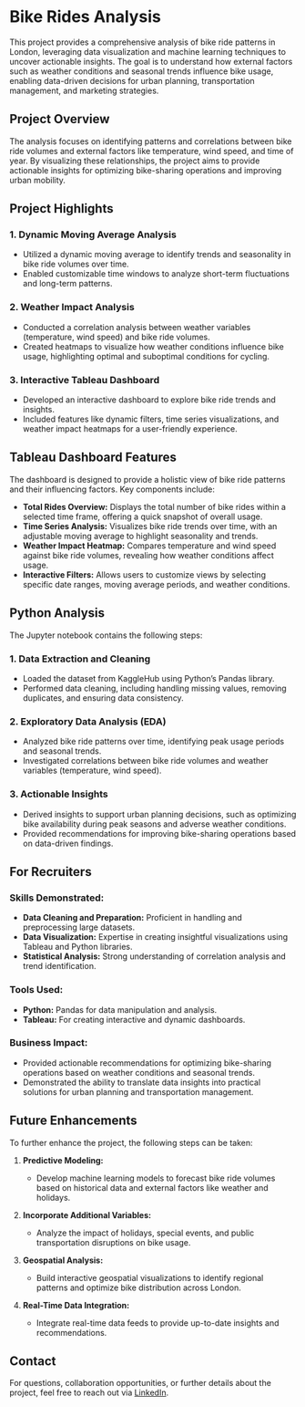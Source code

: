 # Bike Rides Analysis

This project provides a comprehensive analysis of bike ride patterns in London, leveraging data visualization and machine learning techniques to uncover actionable insights. The goal is to understand how external factors such as weather conditions and seasonal trends influence bike usage, enabling data-driven decisions for urban planning, transportation management, and marketing strategies.


## Project Overview

The analysis focuses on identifying patterns and correlations between bike ride volumes and external factors like temperature, wind speed, and time of year. By visualizing these relationships, the project aims to provide actionable insights for optimizing bike-sharing operations and improving urban mobility.


## Project Highlights

### 1. **Dynamic Moving Average Analysis**
   - Utilized a dynamic moving average to identify trends and seasonality in bike ride volumes over time.
   - Enabled customizable time windows to analyze short-term fluctuations and long-term patterns.

### 2. **Weather Impact Analysis**
   - Conducted a correlation analysis between weather variables (temperature, wind speed) and bike ride volumes.
   - Created heatmaps to visualize how weather conditions influence bike usage, highlighting optimal and suboptimal conditions for cycling.

### 3. **Interactive Tableau Dashboard**
   - Developed an interactive dashboard to explore bike ride trends and insights.
   - Included features like dynamic filters, time series visualizations, and weather impact heatmaps for a user-friendly experience.


## Tableau Dashboard Features

The dashboard is designed to provide a holistic view of bike ride patterns and their influencing factors. Key components include:

- **Total Rides Overview:** Displays the total number of bike rides within a selected time frame, offering a quick snapshot of overall usage.
- **Time Series Analysis:** Visualizes bike ride trends over time, with an adjustable moving average to highlight seasonality and trends.
- **Weather Impact Heatmap:** Compares temperature and wind speed against bike ride volumes, revealing how weather conditions affect usage.
- **Interactive Filters:** Allows users to customize views by selecting specific date ranges, moving average periods, and weather conditions.


## Python Analysis

The Jupyter notebook contains the following steps:

### 1. **Data Extraction and Cleaning**
   - Loaded the dataset from KaggleHub using Python’s Pandas library.
   - Performed data cleaning, including handling missing values, removing duplicates, and ensuring data consistency.

### 2. **Exploratory Data Analysis (EDA)**
   - Analyzed bike ride patterns over time, identifying peak usage periods and seasonal trends.
   - Investigated correlations between bike ride volumes and weather variables (temperature, wind speed).

### 3. **Actionable Insights**
   - Derived insights to support urban planning decisions, such as optimizing bike availability during peak seasons and adverse weather conditions.
   - Provided recommendations for improving bike-sharing operations based on data-driven findings.


## For Recruiters

### Skills Demonstrated:
   - **Data Cleaning and Preparation:** Proficient in handling and preprocessing large datasets.
   - **Data Visualization:** Expertise in creating insightful visualizations using Tableau and Python libraries.
   - **Statistical Analysis:** Strong understanding of correlation analysis and trend identification.

### Tools Used:
   - **Python:** Pandas for data manipulation and analysis.
   - **Tableau:** For creating interactive and dynamic dashboards.

### Business Impact:
   - Provided actionable recommendations for optimizing bike-sharing operations based on weather conditions and seasonal trends.
   - Demonstrated the ability to translate data insights into practical solutions for urban planning and transportation management.


## Future Enhancements

To further enhance the project, the following steps can be taken:

1. **Predictive Modeling:**
   - Develop machine learning models to forecast bike ride volumes based on historical data and external factors like weather and holidays.

2. **Incorporate Additional Variables:**
   - Analyze the impact of holidays, special events, and public transportation disruptions on bike usage.

3. **Geospatial Analysis:**
   - Build interactive geospatial visualizations to identify regional patterns and optimize bike distribution across London.

4. **Real-Time Data Integration:**
   - Integrate real-time data feeds to provide up-to-date insights and recommendations.


## Contact

For questions, collaboration opportunities, or further details about the project, feel free to reach out via [LinkedIn](https://www.linkedin.com/in/vedantshinde25).
